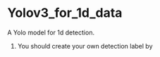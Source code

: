 # Yolov3_for_1d_data
A Yolo model for 1d detection. 
1. You should create your own detection label by 
